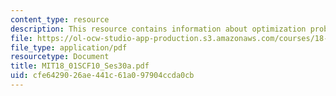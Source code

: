 ```yaml
---
content_type: resource
description: This resource contains information about optimization problems II.
file: https://ol-ocw-studio-app-production.s3.amazonaws.com/courses/18-01sc-single-variable-calculus-fall-2010/cfe6429026ae441c61a097904ccda0cb_MIT18_01SCF10_Ses30a.pdf
file_type: application/pdf
resourcetype: Document
title: MIT18_01SCF10_Ses30a.pdf
uid: cfe64290-26ae-441c-61a0-97904ccda0cb
---
```


